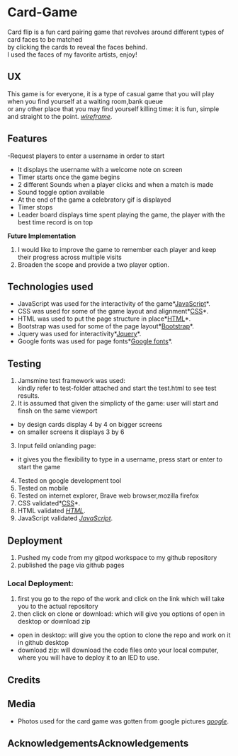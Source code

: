 # Card-Game

Card flip is a fun card pairing game that revolves around different types of card faces to be matched  
by clicking the cards to reveal the faces behind.   
I used the faces of my favorite artists, enjoy!

## UX

This game is for everyone, it is a type of casual game that you will play when you find yourself at a waiting room,bank queue   
or any other place that you may find yourself killing time: it is fun, simple and straight to the point.
*[wireframe](wireframe/card-flip-wireframe.pdf)*.


## Features

-Request players to enter a username in order to start
- It displays the username with a welcome note on screen
- Timer starts once the game begins
- 2 different Sounds when a player clicks and when a match is made
- Sound toggle option available 
- At the end of the game a celebratory gif is displayed
- Timer stops
- Leader board displays time spent playing the game, the player with the best time record is on top 

**Future Implementation**
1. I would like to improve the game to remember each player and keep their progress across multiple visits
2. Broaden the scope and  provide a two player option.

## Technologies used 
- JavaScript was used for the interactivity of the game*[JavaScript](https://www.ecma-international.org/)*.
- CSS was used for some of the game layout and alignment*[CSS](https://www.w3.org/Style/CSS/Overview.en.html)*.
- HTML was used to put the page structure in place*[HTML](https://validator.w3.org/)*.
- Bootstrap was used for some of the page layout*[Bootstrap](https://getbootstrap.com/)*.
- Jquery was used for interactivity*[Jquery](https://www.markdownguide.org)*.
- Google fonts was used for page fonts*[Google fonts](https://fonts.google.com/)*.

## Testing

1. Jamsmine test framework was used:   
kindly refer to test-folder attached and start the test.html to see test results.
2. It is assumed that given the simplicty of the game: user will start and finsh on  the same viewport 
- by design cards display 4 by 4 on bigger screens
- on smaller screens it displays 3 by 6
3. Input feild onlanding page: 
- it gives you the flexibility to  type in a username, press start or enter to start the game
4. Tested on google development tool
5. Tested on mobile
6. Tested on internet explorer, Brave web browser,mozilla firefox
7. CSS validated*[CSS](https://jigsaw.w3.org/css-validator/)*.
8. HTML validated *[HTML](https://validator.w3.org/)*.
9. JavaScript validated *[JavaScript](https://esprima.org/demo/validate.html)*.

## Deployment

1. Pushed my code from my gitpod workspace to my github repository
2. published the page via github pages
### Local Deployment:
1. first you go to the repo of the work and click on the link which will take you to the actual repository
2. then click on clone or download: which will give you options of open in desktop or download zip
- open in desktop: will give you the option to clone the repo and work on it in github desktop 
- download zip: will download the code files onto your local computer, where you will have to deploy it to an IED to use.

## Credits



## Media 

- Photos used for the card game was gotten from google pictures 
*[google](https://www.google.com/)*.

## AcknowledgementsAcknowledgements




